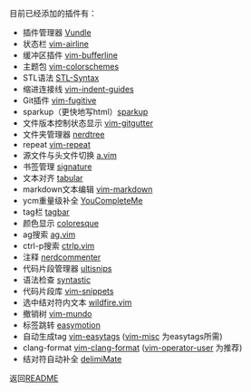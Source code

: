 目前已经添加的插件有：
+ 插件管理器 [Vundle][1]
+ 状态栏 [vim-airline][2]
+ 缓冲区插件 [vim-bufferline][3]
+ 主题包 [vim-colorschemes][9]
+ STL语法 [STL-Syntax][7]
+ 缩进连接线 [vim-indent-guides][6]
+ Git插件 [vim-fugitive][4]
+ sparkup（更快地写html）[sparkup][8]
+ 文件版本控制状态显示 [vim-gitgutter][11]
+ 文件夹管理器 [nerdtree][5]
+ repeat [vim-repeat][10]
+ 源文件与头文件切换 [a.vim][12]
+ 书签管理 [signature][13]
+ 文本对齐 [tabular][14]
+ markdown文本编辑 [vim-markdown][15]
+ ycm重量级补全 [YouCompleteMe][16]
+ tag栏 [tagbar][17]
+ 颜色显示 [coloresque][18]
+ ag搜索 [ag.vim][19]
+ ctrl-p搜索 [ctrlp.vim][20]
+ 注释 [nerdcommenter][21]
+ 代码片段管理器 [ultisnips][22]
+ 语法检查 [syntastic][23]
+ 代码片段库 [vim-snippets][24]
+ 选中结对符内文本 [wildfire.vim][25]
+ 撤销树 [vim-mundo][26]
+ 标签跳转 [easymotion][27]
+ 自动生成tag [vim-easytags][29] ([vim-misc][28] 为easytags所需)
+ clang-format [vim-clang-format][31] ([vim-operator-user][30] 为推荐)
+ 结对符自动补全 [delimiMate][32]

返回[README](README.md)

[1]: https://github.com/gmarik/Vundle.vim
[2]: https://github.com/bling/vim-airline
[3]: https://github.com/bling/vim-bufferline
[4]: https://github.com/tpope/vim-fugitive
[5]: https://github.com/scrooloose/nerdtree
[6]: https://github.com/nathanaelkane/vim-indent-guides
[7]: https://github.com/Mizuchi/STL-Syntax
[8]: https://github.com/rstacruz/sparkup
[9]: https://github.com/flazz/vim-colorschemes
[10]: https://github.com/tpope/vim-repeat
[11]: https://github.com/airblade/vim-gitgutter
[12]: https://github.com/vim-scripts/a.vim
[13]: https://github.com/kshenoy/vim-signature
[14]: https://github.com/godlygeek/tabular
[15]: https://github.com/plasticboy/vim-markdown
[16]: https://github.com/Valloric/YouCompleteMe
[17]: https://github.com/majutsushi/tagbar
[18]: https://github.com/Marslo/vim-coloresque
[19]: https://github.com/rking/ag.vim
[20]: https://github.com/ctrlpvim/ctrlp.vim
[21]: https://github.com/scrooloose/nerdcommenter
[22]: https://github.com/SirVer/ultisnips
[23]: https://github.com/scrooloose/syntastic
[24]: https://github.com/honza/vim-snippets
[25]: https://github.com/gcmt/wildfire.vim
[26]: https://github.com/simnalamburt/vim-mundo
[27]: https://github.com/Lokaltog/vim-easymotion
[28]: https://github.com/xolox/vim-misc
[29]: https://github.com/xolox/vim-easymotion
[30]: https://github.com/kana/vim-operator-user
[31]: https://github.com/rhysd/vim-clang-format
[32]: https://github.com/Raimondi/delimitMate
